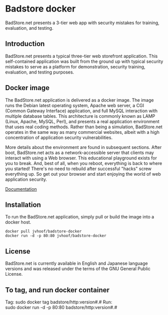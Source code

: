 # Badstore docker

BadStore.net presents a 3-tier web app with security mistakes for training, evaluation, and testing.

## Introduction
BadStore.net presents a typical three-tier web storefront application. This self-contained application was built from the ground up with typical security mistakes to serve as a platform for demonstration, security training, evaluation, and testing purposes.

## Docker image
The BadStore.net application is delivered as a docker image. The image runs the Debian latest operating system, Apache web server, a CGI (Common Gateway Interface) application, and full MySQL interaction with multiple database tables. This architecture is commonly known as LAMP (Linux, Apache, MySQL, Perl), and presents a real application environment that uses real coding methods. Rather than being a simulation, BadStore.net operates in the same way as many commercial websites, albeit with a high concentration of application security vulnerabilities.

More details about the environment are found in subsequent sections. After boot, BadStore.net acts as a network-accessible server that clients may interact with using a Web browser. This educational playground exists for you to break. And, best of all, when you reboot, everything is back to where you started! There's no need to rebuild after successful "hacks" screw everything up. So get out your browser and start enjoying the world of web application security.

<a href="https://cryptopone.com/downloads/BadStore_net_v2_1_Manual.pdf">Documentation</a>

## Installation
To run the BadStore.net application, simply pull or build the image into a docker host.
```
docker pull jvhoof/badstore-docker
docker run -d -p 80:80 jvhoof/badstore-docker
```

## License
BadStore.net is currently available in English and Japanese language versions and was released under the terms of the GNU General Public License.


## To tag, and run docker container
Tag:
    sudo docker tag <container id> badstore/http:version#.#
Run:    
    sudo docker run -d -p 80:80 badstore/http:version#.#